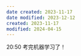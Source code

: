 ```yaml
---
date created: 2023-11-17
date modified: 2023-12-12
created: 2023-11-17
modified: 2024-04-15
---
```

20:50
考完机器学习了！

